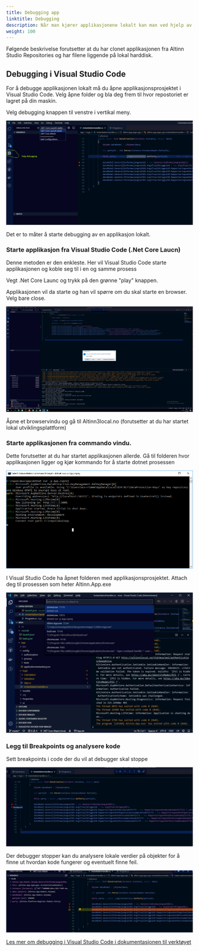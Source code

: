 ```yaml
---
title: Debugging app
linktitle: Debugging
description: Når man kjører applikasjonene lokalt kan man ved hjelp av forskjellige verktøy debugge.
weight: 100
---
```


Følgende beskrivelse forutsetter at du har clonet applikasjonen fra Altinn Studio Repositories og har filene liggende på lokal harddisk. 

## Debugging i Visual Studio Code

For å debugge applikasjonen lokalt må du åpne applikasjonsprosjektet i Visual Studio Code.
Velg åpne folder og bla deg frem til hvor repostoriet er lagret på din maskin.

Velg debugging knappen til venstre i vertikal meny. 

![debug](debug1a.png "Starte debugging")

Det er to måter å starte debugging av en applikasjon lokalt.

### Starte applikasjon fra Visual Studio Code (.Net Core Laucn)
Denne metoden er den enkleste. Her vil Visual Studio Code starte applikasjonen og koble seg til i en og samme prosess

Vegt .Net Core Launc og trykk på den grønne "play" knappen.

Applikasjonen vil da starte og han vil spørre om du skal starte en browser. Velg bare close.

![debug](debug1aa.png "Debugging startet")

Åpne et browservindu og gå til Altinn3local.no (forutsetter at du har startet lokal utviklingsplattform)


### Starte applikasjonen fra commando vindu.

Dette forutsetter at du har startet applikasjonen allerde. 
Gå til folderen hvor applikasjonen ligger og kjør kommando for å starte dotnet prosessen

![debug](debug1.png "Starte .Net applikasjon")


I Visual Studio Code ha åpnet folderen med applikasjonsprosjektet. Attach deg til prosessen som heter Altinn.App.exe


![debug](debug2.png "Koble til applikasjonsprosess")


### Legg til Breakpoints og analysere kode

Sett breakpoints i code der du vil at debugger skal stoppe 

![debug](debug3.png "Legge til breakpoint")


Der debugger stopper kan du analysere lokale verdier på objekter for å finne ut hvordan kode fungerer og eventuelt finne feil.

![debug](debug4.png "Se på lokale verdier")





[Les mer om debugging i Visual Studio Code i dokumentasjonen til verktøyet](https://code.visualstudio.com/docs/editor/debugging)